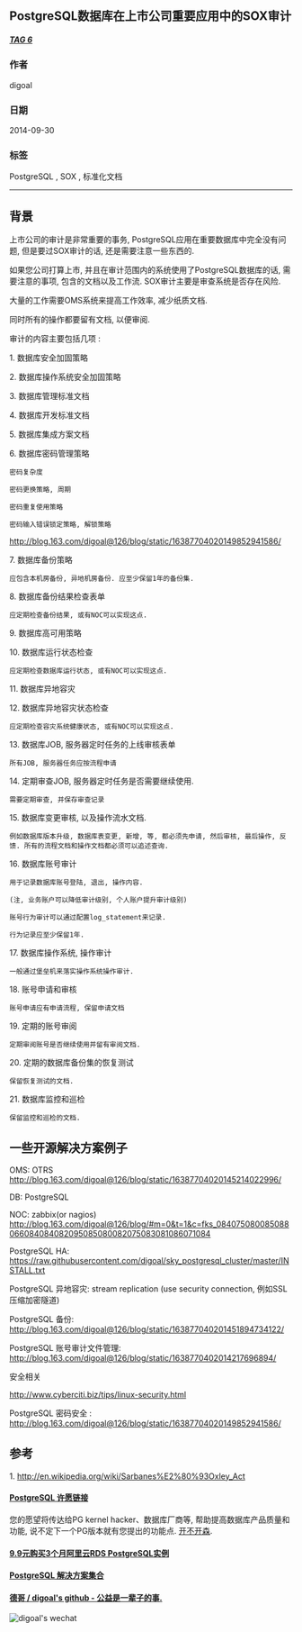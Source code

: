 ## PostgreSQL数据库在上市公司重要应用中的SOX审计   
##### [TAG 6](../class/6.md)
     
### 作者     
digoal      
        
### 日期      
2014-09-30                                
      
### 标签                                                                                                                      
PostgreSQL , SOX , 标准化文档     
    
----      
    
## 背景    
上市公司的审计是非常重要的事务, PostgreSQL应用在重要数据库中完全没有问题, 但是要过SOX审计的话, 还是需要注意一些东西的.  
  
如果您公司打算上市, 并且在审计范围内的系统使用了PostgreSQL数据库的话, 需要注意的事项, 包含的文档以及工作流. SOX审计主要是审查系统是否存在风险.  
  
大量的工作需要OMS系统来提高工作效率, 减少纸质文档.  
  
同时所有的操作都要留有文档, 以便审阅.  
  
审计的内容主要包括几项 :   
  
1\. 数据库安全加固策略  
  
2\. 数据库操作系统安全加固策略  
  
3\. 数据库管理标准文档  
  
4\. 数据库开发标准文档  
  
5\. 数据库集成方案文档  
  
6\. 数据库密码管理策略  
  
    密码复杂度  
  
    密码更换策略, 周期  
  
    密码重复使用策略  
  
    密码输入错误锁定策略, 解锁策略  
  
http://blog.163.com/digoal@126/blog/static/16387704020149852941586/  
  
7\. 数据库备份策略  
  
    应包含本机房备份, 异地机房备份. 应至少保留1年的备份集.  
  
8\. 数据库备份结果检查表单  
  
    应定期检查备份结果, 或有NOC可以实现这点.  
  
9\. 数据库高可用策略  
  
10\. 数据库运行状态检查  
  
    应定期检查数据库运行状态, 或有NOC可以实现这点.  
  
11\. 数据库异地容灾  
  
12\. 数据库异地容灾状态检查  
  
    应定期检查容灾系统健康状态, 或有NOC可以实现这点.  
  
13\. 数据库JOB, 服务器定时任务的上线审核表单  
  
    所有JOB, 服务器任务应按流程申请  
  
14\. 定期审查JOB, 服务器定时任务是否需要继续使用.  
  
    需要定期审查, 并保存审查记录  
  
15\. 数据库变更审核, 以及操作流水文档.  
  
    例如数据库版本升级, 数据库表变更, 新增, 等, 都必须先申请, 然后审核, 最后操作, 反馈. 所有的流程文档和操作文档都必须可以追述查询.  
  
16\. 数据库账号审计  
  
    用于记录数据库账号登陆, 退出, 操作内容.  
  
    (注, 业务账户可以降低审计级别, 个人账户提升审计级别)  
  
    账号行为审计可以通过配置log_statement来记录.  
  
    行为记录应至少保留1年.  
  
17\. 数据库操作系统, 操作审计  
  
    一般通过堡垒机来落实操作系统操作审计.  
  
18\. 账号申请和审核  
  
    账号申请应有申请流程, 保留申请文档  
  
19\. 定期的账号审阅  
  
    定期审阅账号是否继续使用并留有审阅文档.  
  
20\. 定期的数据库备份集的恢复测试  
  
    保留恢复测试的文档.  
  
21\. 数据库监控和巡检  
  
    保留监控和巡检的文档.  
  
## 一些开源解决方案例子
  
OMS: OTRS  http://blog.163.com/digoal@126/blog/static/16387704020145214022996/  
  
DB: PostgreSQL  
  
NOC: zabbix(or nagios)   http://blog.163.com/digoal@126/blog/#m=0&t=1&c=fks_084075080085088066084084082095085080082075083081086071084  
  
PostgreSQL HA: https://raw.githubusercontent.com/digoal/sky_postgresql_cluster/master/INSTALL.txt  
  
PostgreSQL 异地容灾: stream replication (use security connection, 例如SSL压缩加密隧道)  
  
PostgreSQL 备份: http://blog.163.com/digoal@126/blog/static/163877040201451894734122/  
  
PostgreSQL 账号审计文件管理: http://blog.163.com/digoal@126/blog/static/1638770402014217696894/  
  
安全相关  
  
http://www.cyberciti.biz/tips/linux-security.html  
  
PostgreSQL 密码安全 :  http://blog.163.com/digoal@126/blog/static/16387704020149852941586/  
  
## 参考  
1\. http://en.wikipedia.org/wiki/Sarbanes%E2%80%93Oxley_Act  
  
                                                          
                                                                  
                        
  
  
  
  
  
  
  
  
  
  
  
  
  
  
  
  
  
  
  
  
  
  
  
  
  
  
  
  
  
  
  
  
  
  
  
  
  
  
  
  
  
  
  
  
  
  
  
  
  
  
  
  
  
  
  
  
  
  
  
  
  
  
  
#### [PostgreSQL 许愿链接](https://github.com/digoal/blog/issues/76 "269ac3d1c492e938c0191101c7238216")
您的愿望将传达给PG kernel hacker、数据库厂商等, 帮助提高数据库产品质量和功能, 说不定下一个PG版本就有您提出的功能点. [开不开森](https://github.com/digoal/blog/issues/76 "269ac3d1c492e938c0191101c7238216").  
  
  
#### [9.9元购买3个月阿里云RDS PostgreSQL实例](https://www.aliyun.com/database/postgresqlactivity "57258f76c37864c6e6d23383d05714ea")
  
  
#### [PostgreSQL 解决方案集合](https://yq.aliyun.com/topic/118 "40cff096e9ed7122c512b35d8561d9c8")
  
  
#### [德哥 / digoal's github - 公益是一辈子的事.](https://github.com/digoal/blog/blob/master/README.md "22709685feb7cab07d30f30387f0a9ae")
  
  
![digoal's wechat](../pic/digoal_weixin.jpg "f7ad92eeba24523fd47a6e1a0e691b59")
  
